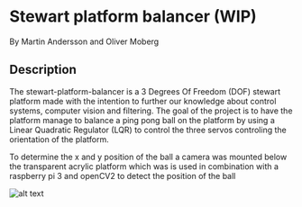 # Stewart platform balancer (WIP)
By Martin Andersson and Oliver Moberg

## Description
The stewart-platform-balancer is a 3 Degrees Of Freedom (DOF) stewart platform made with the intention to further our knowledge about control systems, computer vision and filtering. The goal of the project is to have the platform manage to balance a ping pong ball on the platform by using a Linear Quadratic Regulator (LQR) to control the three servos controling the orientation of the platform.
 
 To determine the x and y position of the ball a camera was mounted below the transparent acrylic platform which was is used in combination with a raspberry pi 3 and openCV2 to detect the position of the ball

 
![alt text]( Stewart_platform_V1.png "Prototype of the stewart platform balancer")

